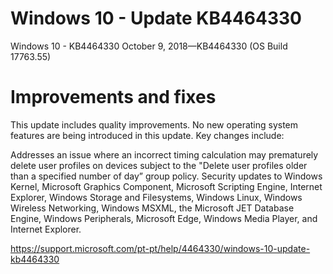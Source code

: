 # Windows 10 - Update KB4464330
Windows 10 - KB4464330
October 9, 2018—KB4464330 (OS Build 17763.55)

# Improvements and fixes
This update includes quality improvements. No new operating system features are being introduced in this update. Key changes include:

Addresses an issue where an incorrect timing calculation may prematurely delete user profiles on devices subject to the "Delete user profiles older than a specified number of day” group policy.
Security updates to Windows Kernel, Microsoft Graphics Component, Microsoft Scripting Engine, Internet Explorer, Windows Storage and Filesystems, Windows Linux, Windows Wireless Networking, Windows MSXML, the Microsoft JET Database Engine, Windows Peripherals, Microsoft Edge, Windows Media Player, and Internet Explorer.

https://support.microsoft.com/pt-pt/help/4464330/windows-10-update-kb4464330
